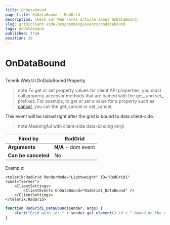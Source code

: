 ```yaml
---
title: OnDataBound
page_title: OnDataBound - RadGrid
description: Check our Web Forms article about OnDataBound.
slug: grid/client-side-programming/events/ondatabound
tags: ondatabound
published: True
position: 29
---
```


# OnDataBound



## 

Telerik.Web.UI.OnDataBound Property

>note To get or set property values for client API properties, you must call property accessor methods that are named with the get_ and set_ prefixes. For example, to get or set a value for a property such as [cancel](https://msdn.microsoft.com/en-us/library/bb310859.aspx), you call the get_cancel or set_cancel.
>


This event will be raised right after the grid is bound to data client-side.

>note Meaningful with client-side data-binding only!
>



|  **Fired by**  | RadGrid |
| ------ | ------ |
| **Arguments** | **N/A** - dom event|
| **Can be canceled** |No|

Example:

````ASP.NET
<telerik:RadGrid RenderMode="Lightweight" ID="RadGrid1" runat="server">
    <ClientSettings>
        <ClientEvents OnDataBound="RadGrid1_DataBound" />
    </ClientSettings>
</telerik:RadGrid>
````

````JavaScript
function RadGrid1_DataBound(sender, args) {
    alert("Grid with id: " + sender.get_element().id + " bound on the client");
}
````


